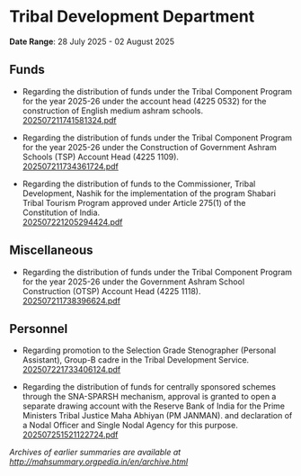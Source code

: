 # Tribal Development Department

**Date Range**: 28 July 2025 - 02 August 2025


## Funds
- Regarding the distribution of funds under the Tribal Component Program for the year 2025-26 under the account head (4225 0532) for the construction of English medium ashram schools.\
  [202507211741581324.pdf](https://gr.maharashtra.gov.in/Site/Upload/Government%20Resolutions/English/202507211741581324.pdf)

- Regarding the distribution of funds under the Tribal Component Program for the year 2025-26 under the Construction of Government Ashram Schools (TSP) Account Head (4225 1109).\
  [202507211734361724.pdf](https://gr.maharashtra.gov.in/Site/Upload/Government%20Resolutions/English/202507211734361724.pdf)

- Regarding the distribution of funds to the Commissioner, Tribal Development, Nashik for the implementation of the program Shabari Tribal Tourism Program approved under Article 275(1) of the Constitution of India.\
  [202507221205294424.pdf](https://gr.maharashtra.gov.in/Site/Upload/Government%20Resolutions/English/202507221205294424.pdf)

## Miscellaneous
- Regarding the distribution of funds under the Tribal Component Program for the year 2025-26 under the Government Ashram School Construction (OTSP) Account Head (4225 1118).\
  [202507211738396624.pdf](https://gr.maharashtra.gov.in/Site/Upload/Government%20Resolutions/English/202507211738396624.pdf)

## Personnel
- Regarding promotion to the Selection Grade Stenographer (Personal Assistant), Group-B cadre in the Tribal Development Service.\
  [202507221733406124.pdf](https://gr.maharashtra.gov.in/Site/Upload/Government%20Resolutions/English/202507221733406124.pdf)

- Regarding the distribution of funds for centrally sponsored schemes through the SNA-SPARSH mechanism, approval is granted to open a separate drawing account with the Reserve Bank of India for the Prime Ministers Tribal Justice Maha Abhiyan (PM JANMAN). and declaration of a Nodal Officer and Single Nodal Agency for this purpose.\
  [202507251521122724.pdf](https://gr.maharashtra.gov.in/Site/Upload/Government%20Resolutions/English/202507251521122724.pdf)


*Archives of earlier summaries are available at http://mahsummary.orgpedia.in/en/archive.html*